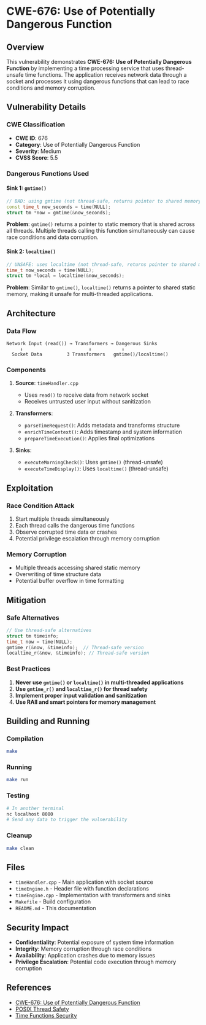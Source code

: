 # CWE-676: Use of Potentially Dangerous Function

## Overview

This vulnerability demonstrates **CWE-676: Use of Potentially Dangerous Function** by implementing a time processing service that uses thread-unsafe time functions. The application receives network data through a socket and processes it using dangerous functions that can lead to race conditions and memory corruption.

## Vulnerability Details

### CWE Classification
- **CWE ID**: 676
- **Category**: Use of Potentially Dangerous Function
- **Severity**: Medium
- **CVSS Score**: 5.5

### Dangerous Functions Used

#### Sink 1: `gmtime()`
```cpp
// BAD: using gmtime (not thread-safe, returns pointer to shared memory)
const time_t now_seconds = time(NULL);
struct tm *now = gmtime(&now_seconds);
```

**Problem**: `gmtime()` returns a pointer to static memory that is shared across all threads. Multiple threads calling this function simultaneously can cause race conditions and data corruption.

#### Sink 2: `localtime()`
```cpp
// UNSAFE: uses localtime (not thread-safe, returns pointer to shared memory)
time_t now_seconds = time(NULL);
struct tm *local = localtime(&now_seconds);
```

**Problem**: Similar to `gmtime()`, `localtime()` returns a pointer to shared static memory, making it unsafe for multi-threaded applications.

## Architecture

### Data Flow
```
Network Input (read()) → Transformers → Dangerous Sinks
     ↓                        ↓           ↓
  Socket Data         3 Transformers   gmtime()/localtime()
```

### Components

1. **Source**: `timeHandler.cpp`
   - Uses `read()` to receive data from network socket
   - Receives untrusted user input without sanitization

2. **Transformers**:
   - `parseTimeRequest()`: Adds metadata and transforms structure
   - `enrichTimeContext()`: Adds timestamp and system information
   - `prepareTimeExecution()`: Applies final optimizations

3. **Sinks**:
   - `executeMorningCheck()`: Uses `gmtime()` (thread-unsafe)
   - `executeTimeDisplay()`: Uses `localtime()` (thread-unsafe)

## Exploitation

### Race Condition Attack
1. Start multiple threads simultaneously
2. Each thread calls the dangerous time functions
3. Observe corrupted time data or crashes
4. Potential privilege escalation through memory corruption

### Memory Corruption
- Multiple threads accessing shared static memory
- Overwriting of time structure data
- Potential buffer overflow in time formatting

## Mitigation

### Safe Alternatives
```cpp
// Use thread-safe alternatives
struct tm timeinfo;
time_t now = time(NULL);
gmtime_r(&now, &timeinfo);  // Thread-safe version
localtime_r(&now, &timeinfo); // Thread-safe version
```

### Best Practices
1. **Never use `gmtime()` or `localtime()` in multi-threaded applications**
2. **Use `gmtime_r()` and `localtime_r()` for thread safety**
3. **Implement proper input validation and sanitization**
4. **Use RAII and smart pointers for memory management**

## Building and Running

### Compilation
```bash
make
```

### Running
```bash
make run
```

### Testing
```bash
# In another terminal
nc localhost 8080
# Send any data to trigger the vulnerability
```

### Cleanup
```bash
make clean
```

## Files

- `timeHandler.cpp` - Main application with socket source
- `timeEngine.h` - Header file with function declarations
- `timeEngine.cpp` - Implementation with transformers and sinks
- `Makefile` - Build configuration
- `README.md` - This documentation

## Security Impact

- **Confidentiality**: Potential exposure of system time information
- **Integrity**: Memory corruption through race conditions
- **Availability**: Application crashes due to memory issues
- **Privilege Escalation**: Potential code execution through memory corruption

## References

- [CWE-676: Use of Potentially Dangerous Function](https://cwe.mitre.org/data/definitions/676.html)
- [POSIX Thread Safety](https://pubs.opengroup.org/onlinepubs/9699919799/functions/gmtime.html)
- [Time Functions Security](https://man7.org/linux/man-pages/man3/gmtime.3.html)
